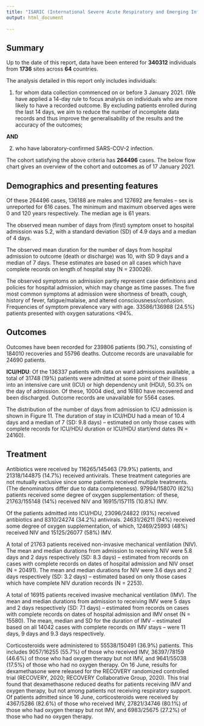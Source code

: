 ```yaml
---
title: "ISARIC (International Severe Acute Respiratory and Emerging Infections Consortium)"
output: html_document
    
---
```





## Summary

Up to the date of this report, data have been entered for **340312** individuals from **1736** sites across **64** countries.  

The analysis detailed in this report only includes individuals: 

  1. for whom data collection commenced on or before 3 January 2021. (We have applied a 14-day rule to focus analysis on individuals who are more likely to have a recorded outcome. By excluding patients enrolled during the last 14 days, we aim to reduce the number of incomplete data records and thus improve the generalisability of the results and the accuracy of the outcomes;
  
**AND**

  2. who have laboratory-confirmed SARS-COV-2 infection.
  
The cohort satisfying the above criteria has **264496** cases.
The below flow chart gives an overview of the cohort and outcomes as of 17 January 2021.

## Demographics and presenting features
Of these 264496 cases, 136188 are males and 127692 are females – sex is unreported for 616 cases. The minimum and maximum observed ages were 0 and 120 years respectively. The median age is 61 years.  

The observed mean number of days from (first) symptom onset to hospital admission was 5.2, with a standard deviation (SD) of 4.9 days and a median of 4 days. 

The observed mean duration for the number of days from hospital admission to outcome (death or discharge) was 10, with SD 9 days and a median of 7 days. These estimates are based on all cases which have complete records on length of hospital stay (N = 230026).  

The observed symptoms on admission partly represent case definitions and policies for hospital admission, which may change as time passes. The five most common symptoms at admission were shortness of breath, cough, history of fever, fatigue/malaise, and altered consciousness/confusion. Frequencies of symptom prevalence vary with age. 33586/136988 (24.5%) patients presented with oxygen saturations <94%.  

## Outcomes
Outcomes have been recorded for 239806 patients (90.7%), consisting of 184010 recoveries and 55796 deaths. Outcome records are unavailable for 24690 patients.  

**ICU/HDU**: Of the 136337 patients with data on ward admissions available, a total of 31748 (19%) patients were admitted at some point of their illness into an intensive care unit (ICU) or high dependency unit (HDU), 50.3% on the day of admission. Of these, 10004 died, and 16180 have recovered and been discharged. Outcome records are unavailable for 5564 cases.


The distribution of the number of days from admission to ICU admission is shown in Figure 11. The duration of stay in ICU/HDU had a mean of 10.4 days and a median of 7 (SD: 9.8 days) – estimated on only those cases with complete records for ICU/HDU duration or ICU/HDU start/end dates (N = 24160). 

## Treatment
Antibiotics were received by 116265/145463 (79.9%) patients, and 21318/144875 (14.7%) received antivirals. These treatment categories are not mutually exclusive since some patients received multiple treatments. (The denominators differ due to data completeness). 97994/158070 (62%) patients received some degree of oxygen supplementation: of these, 21763/155148 (14%) received NIV and 16915/157115 (10.8%) IMV.  

Of the patients admitted into ICU/HDU, 23096/24822 (93%) received antibiotics and 8310/24274 (34.2%) antivirals. 24631/26211 (94%) received some degree of oxygen supplementation, of which, 12469/25993 (48%) received NIV and 15125/26077 (58%) IMV.  

A total of 21763 patients received non-invasive mechanical ventilation (NIV). The mean and median durations from admission to receiving NIV were 5.8 days and 2 days respectively (SD: 8.3 days) – estimated from records on cases with complete records on dates of hospital admission and NIV onset (N = 20491). The mean and median durations for NIV were 3.6 days and 2 days respectively (SD: 3.2 days) – estimated based on only those cases which have complete NIV duration records (N = 2253).  

A total of 16915 patients received invasive mechanical ventilation (IMV). The mean and median durations from admission to receiving IMV were 5 days and 2 days respectively (SD: 7.1 days) – estimated from records on cases with complete records on dates of hospital admission and IMV onset (N = 15580). The mean, median and SD for the duration of IMV – estimated based on all 14042 cases with complete records on IMV stays – were 11 days, 9 days and 9.3 days respectively.  

Corticosteroids were administered to 55538/150491 (36.9%) patients. This includes 9057/16255 (55.7%) of those who received IMV, 36397/78159 (46.6%) of those who had oxygen therapy but not IMV, and 9641/55038 (17.5%) of those who had no oxygen therapy. On 16 June, results for dexamethasone were released for the RECOVERY randomized controlled trial (RECOVERY, 2020; RECOVERY Collaborative Group, 2020). This trial found that dexamethasone reduced deaths for patients receiving IMV and oxygen therapy, but not among patients not receiving respiratory support. Of patients admitted since 16 June, corticosteroids were received by 4367/5286 (82.6%) of those who received IMV, 27821/34746 (80.1%) of those who had oxygen therapy but not IMV, and 6983/25675 (27.2%) of those who had no oxygen therapy.
